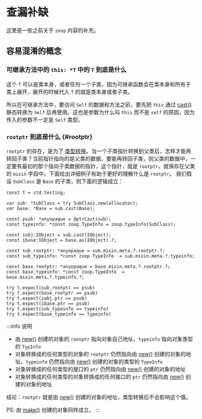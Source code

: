 # 查漏补缺
这里是一些之前关于 `zoop` 内容的补充。

## 容易混淆的概念
### 可继承方法中的 `this: *T` 中的 `T` 到底是什么
这个 `T` 可以是类本身，或者任何一个子类，因为可继承函数会在类本身和所有子类上展开，展开的时候代入 `T` 的就是类本身或者子类。

所以在可继承方法中，要访问 `Self` 的数据和方法之前，要先把 `this` 通过 [cast()](../reference/class#cast) 静态转换为 `Self` 后再使用。这也是参数为什么叫 `this` 而不是 `self` 的原因，因为传入的参数不一定是 `Self` 类型。

### `rootptr` 到底是什么 {#rootptr}
`rootptr` 的存在，是为了 [类型转换](as-cast)。当一个子类指针转换到父类后，怎样才能再转回子类？当前指针指向的是父类的数据，要能再转回子类，则父类的数据中，一定要有最初的那个指向子类数据的指针，这个指针，就是 `rootptr`，就保存在父类的 `mixin` 字段中。下面给出详细例子有助于更好的理解什么是 `rootptr`。
我们假设 `SubClass` 是 `Base` 的子类，则下面的逻辑成立：
```zig
const t = std.testing;

var sub: *SubClass = try SubClass.new(allocator);
var base: *Base = sub.cast(Base);

const psub: *anyopaque = @ptrCast(sub);
const typeinfo: *const zoop.TypeInfo = zoop.typeInfo(SubClass);

const iobj:IObject = sub.cast(IObject);
const ibase:IObject = base.as(IObject).?;

const sub_rootptr: *anyopaque = sub.mixin.meta.?.rootptr.?;
const sub_typeinfo: *const zoop.TypeInfo  = sub.mixin.meta.?.typeinfo;

const base_rootptr: *anyopaque = base.mixin.meta.?.rootptr.?;
const base_typeinfo: *const zoop.TypeInfo  = base.mixin.meta.?.typeinfo.?;

try t.expect(sub_rootptr == psub)
try t.expect(base_rootptr == psub)
try t.expect(iobj.ptr == psub)
try t.expect(ibase.ptr == psub)
try t.expect(sub_typeinfo == typeinfo)
try t.expect(base_typeinfo == typeinfo)
```
:::info 说明
- 由 [new()](../reference/class#new) 创建的对象的 `rootptr` 指向对象自己地址，`typeinfo` 指向对象类型的 `TypInfo`
- 对象转换成的任何类型的对象的 `rootptr` 仍然指向由 [new()](../reference/class#new) 创建的对象的地址，`typeinfo` 仍然指向由 [new()](../reference/class#new) 创建的对象的类型的 `TypeInfo`
- 对象转换成的任何类型的接口的 `ptr` 仍然指向由 [new()](../reference/class#new) 创建的对象的地址
- 对象转换成的任何类型的对象转换成的任何接口的 `ptr` 仍然指向由 [new()](../reference/class#new) 创建的对象的地址

结论：`rootptr` 就是由 [new()](../reference/class#new) 创建的对象的地址，类型转换后不会影响这个值。

PS: 由 [make()](../reference/class#make) 创建的对象同样成立。
:::